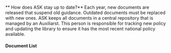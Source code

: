 
** How does ASK stay up to date?** 
 Each year, new documents are released that suspend old guidance. Outdated documents must be replaced with new ones. ASK keeps all documents in a central repository that is managed by an Auxiliarst. This person is responsible for tracking new policy and updating the library to ensure it has the most recent national policy available. 


#### Document List